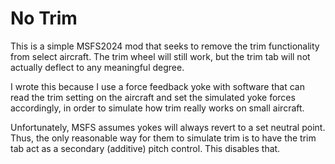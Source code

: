 # No Trim

This is a simple MSFS2024 mod that seeks to remove the trim functionality from select aircraft.  The trim wheel will still work, but the trim tab will not actually deflect to any meaningful degree.

I wrote this because I use a force feedback yoke with software that can read the trim setting on the aircraft and set the simulated yoke forces accordingly, in order to simulate how trim really works on small aircraft.

Unfortunately, MSFS assumes yokes will always revert to a set neutral point.  Thus, the only reasonable way for them to simulate trim is to have the trim tab act as a secondary (additive) pitch control.  This disables that.
